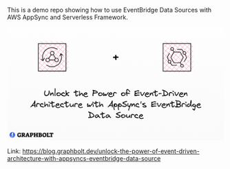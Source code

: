 This is a demo repo showing how to use EventBridge Data Sources with AWS AppSync and Serverless Framework.

![EventBridge AppSync Data Source](cover.png)

Link: https://blog.graphbolt.dev/unlock-the-power-of-event-driven-architecture-with-appsyncs-eventbridge-data-source
